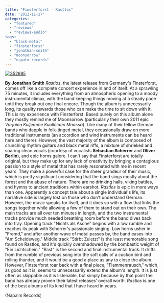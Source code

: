 ```yaml
---
title: "Finsterforst - Rastlos"
date: "2012-11-27"
categories: 
  - "featured"
  - "reviews"
  - "reviews-audio"
tags: 
  - "black-metal"
  - "finsterforst"
  - "jonathan-smith"
  - "moonsorrow"
  - "napalm-records"
---
```


[![](http://www.hellbound.ca/wp-content/uploads/2012/11/352895-590x590.jpg "352895")](http://www.hellbound.ca/2012/11/finsterforst-rastlos/attachment/352895/)

**By Jonathan Smith** _Rastlos_, the latest release from Germany's Finsterforst, comes off like a complete concert experience in and of itself. At a sprawling 75 minutes, it includes everything from an atmospheric opening to a moody instrumental climax, with the band keeping things moving at a steady pace until they break out one final encore. Though the album is unnecessarily long, its quality rewards those who can make the time to sit down with it. This is my experience with Finsterforst. Based purely on this album alone they mostly remind me of Moonsorrow (particularly their own 2011 epic _Varjoina Kuljemme Kuolleiden Maassa_). Like many of their fellow German bands who dapple in folk-tinged metal, they occasionally draw on more traditional instruments (an accordion and wind instruments can be heard here and there). However, the vast majority of the album is composed of crunching rhythm guitars and black metal riffs, a mixture of shrieked and soaring clean vocals (courtesy of vocalists **Sebastian Scherrer** and **Oliver Berlin**), and epic horns galore. I can't say that Finsterforst are totally original, but they make up for any lack of creativity by bringing a contagious passion to a style of metal that has rarely resonated with me in recent years. They make a powerful case for the sheer grandeur of their music, which is pretty significant considering that the band sings mostly about the forest and the abuse of nature. There are no drinking halls, viking battles, and hymns to ancient traditions within earshot. _Rastlos_ is epic in more ways than one. Apparently a concept tale about a single individual's life, its narrative side is largely lost on those who don't understand German. However, the music speaks for itself, and it does so with a flow that links the songs together while allowing a few of them to stand out on their own. The main tracks are all over ten minutes in length, and the two instrumental tracks provide much needed breathing room before the band dives back into fray. Opening track "Nichts als Asche" begins with a low rumble and reaches its peak with Scherrer's passionate singing. Low horns usher in "Fremd," and after another wave of metal passes by, the band eases into "Am Scheideweg." Middle track "Stirbt Zuletzt" is the least memorable song found on Rastlos, and it's quickly overshadowed by the bombastic weight of "Ein Lichtschein." "Rast" is the second and final instrumental track. It drifts from the rumble of previous song into the soft calls of a cuckoo bird and rolling thunder, and it would be a good a place as any to close the album. However, Finsterforst roar back with a final piece, "Flammenrausch," which, as good as it is, seems to unnecessarily extend the album's length. It is just often as skippable as it is listenable, but simply because by that point the band has already proven their latest releases' overall worth. _Rastlos_ is one of the best albums of its kind that I have heard in years.

(Napalm Records)
